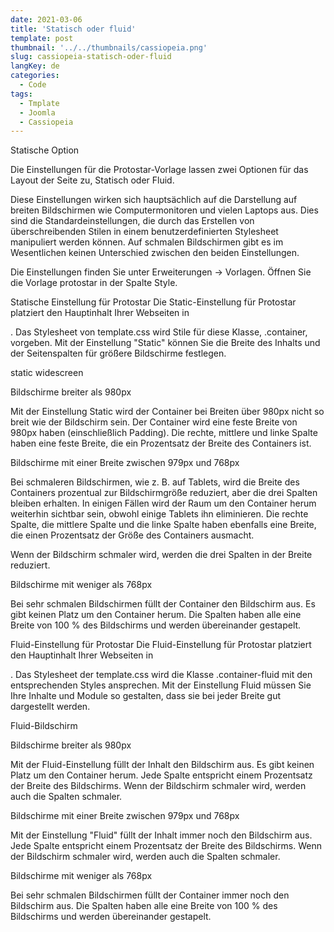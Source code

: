 ```yaml
---
date: 2021-03-06
title: 'Statisch oder fluid'
template: post
thumbnail: '../../thumbnails/cassiopeia.png'
slug: cassiopeia-statisch-oder-fluid
langKey: de
categories:
  - Code
tags:
  - Tmplate
  - Joomla
  - Cassiopeia
---
```


Statische Option

Die Einstellungen für die Protostar-Vorlage lassen zwei Optionen für das Layout der Seite zu, Statisch oder Fluid.

Diese Einstellungen wirken sich hauptsächlich auf die Darstellung auf breiten Bildschirmen wie Computermonitoren und vielen Laptops aus. Dies sind die Standardeinstellungen, die durch das Erstellen von überschreibenden Stilen in einem benutzerdefinierten Stylesheet manipuliert werden können. Auf schmalen Bildschirmen gibt es im Wesentlichen keinen Unterschied zwischen den beiden Einstellungen.

Die Einstellungen finden Sie unter Erweiterungen -> Vorlagen. Öffnen Sie die Vorlage protostar in der Spalte Style.

Statische Einstellung für Protostar
Die Static-Einstellung für Protostar platziert den Hauptinhalt Ihrer Webseiten in <div class="container">. Das Stylesheet von template.css wird Stile für diese Klasse, .container, vorgeben. Mit der Einstellung "Static" können Sie die Breite des Inhalts und der Seitenspalten für größere Bildschirme festlegen.

static widescreen

Bildschirme breiter als 980px

Mit der Einstellung Static wird der Container bei Breiten über 980px nicht so breit wie der Bildschirm sein. Der Container wird eine feste Breite von 980px haben (einschließlich Padding). Die rechte, mittlere und linke Spalte haben eine feste Breite, die ein Prozentsatz der Breite des Containers ist.

Bildschirme mit einer Breite zwischen 979px und 768px

Bei schmaleren Bildschirmen, wie z. B. auf Tablets, wird die Breite des Containers prozentual zur Bildschirmgröße reduziert, aber die drei Spalten bleiben erhalten. In einigen Fällen wird der Raum um den Container herum weiterhin sichtbar sein, obwohl einige Tablets ihn eliminieren. Die rechte Spalte, die mittlere Spalte und die linke Spalte haben ebenfalls eine Breite, die einen Prozentsatz der Größe des Containers ausmacht.

Wenn der Bildschirm schmaler wird, werden die drei Spalten in der Breite reduziert.

Bildschirme mit weniger als 768px

Bei sehr schmalen Bildschirmen füllt der Container den Bildschirm aus. Es gibt keinen Platz um den Container herum. Die Spalten haben alle eine Breite von 100 % des Bildschirms und werden übereinander gestapelt.

Fluid-Einstellung für Protostar
Die Fluid-Einstellung für Protostar platziert den Hauptinhalt Ihrer Webseiten in <div class="container-fluid">. Das Stylesheet der template.css wird die Klasse .container-fluid mit den entsprechenden Styles ansprechen. Mit der Einstellung Fluid müssen Sie Ihre Inhalte und Module so gestalten, dass sie bei jeder Breite gut dargestellt werden.

Fluid-Bildschirm

Bildschirme breiter als 980px

Mit der Fluid-Einstellung füllt der Inhalt den Bildschirm aus. Es gibt keinen Platz um den Container herum. Jede Spalte entspricht einem Prozentsatz der Breite des Bildschirms. Wenn der Bildschirm schmaler wird, werden auch die Spalten schmaler.

Bildschirme mit einer Breite zwischen 979px und 768px

Mit der Einstellung "Fluid" füllt der Inhalt immer noch den Bildschirm aus. Jede Spalte entspricht einem Prozentsatz der Breite des Bildschirms. Wenn der Bildschirm schmaler wird, werden auch die Spalten schmaler.

Bildschirme mit weniger als 768px

Bei sehr schmalen Bildschirmen füllt der Container immer noch den Bildschirm aus. Die Spalten haben alle eine Breite von 100 % des Bildschirms und werden übereinander gestapelt.

